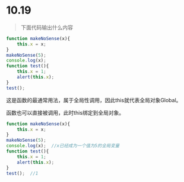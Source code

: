 # 10.19

> 下面代码输出什么内容

```javascript
function makeNoSense(x){
    this.x = x;
}
makeNoSense(5);
console.log(x);
function test(){
    this.x = 1;
    alert(this.x);
}
test();

```

这是函数的最通常用法，属于全局性调用，因此this就代表全局对象Global。

函数也可以直接被调用，此时this绑定到全局对象。

```javascript
function makeNoSense(x){
    this.x = x;
}
makeNoSense(5);
console.log(x);  //x已经成为一个值为5的全局变量
function test(){
    this.x = 1;
    alert(this.x);
}
test();  //1
```

